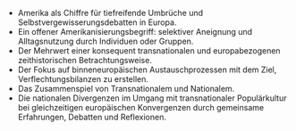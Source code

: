 - Amerika als Chiffre für tiefreifende Umbrüche und Selbstvergewisserungsdebatten in Europa. 
- Ein offener Amerikanisierungsbegriff: selektiver Aneignung und Alltagsnutzung durch Individuen oder Gruppen. 
- Der Mehrwert einer konsequent transnationalen und europabezogenen zeithistorischen Betrachtungsweise. 
- Der Fokus auf binneneuropäischen Austauschprozessen mit dem Ziel, Verflechtungsbilanzen zu erstellen.
- Das Zusammenspiel von Transnationalem und Nationalem. 
- Die nationalen Divergenzen im Umgang mit transnationaler Populärkultur bei gleichzeitigen europäischen Konvergenzen durch gemeinsame Erfahrungen, Debatten und Reflexionen.
